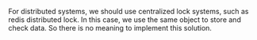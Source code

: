 For distributed systems, we should use centralized lock systems, such as redis distributed lock.
In this case, we use the same object to store and check data. So there is no meaning to implement this solution.
